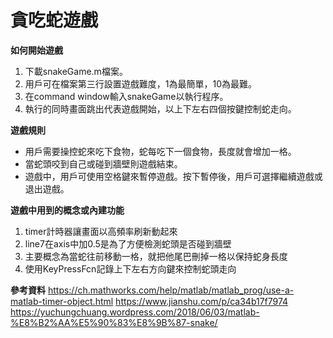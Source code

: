 # 貪吃蛇遊戲

**如何開始遊戲**
1. 下載snakeGame.m檔案。
2. 用戶可在檔案第三行設置遊戲難度，1為最簡單，10為最難。
3. 在command window輸入snakeGame以執行程序。
4. 執行的同時畫面跳出代表遊戲開始，以上下左右四個按鍵控制蛇走向。

**遊戲規則**
- 用戶需要操控蛇來吃下食物，蛇每吃下一個食物，長度就會增加一格。
- 當蛇頭咬到自己或碰到牆壁則遊戲結束。
- 遊戲中，用戶可使用空格鍵來暫停遊戲。按下暫停後，用戶可選擇繼續遊戲或退出遊戲。

**遊戲中用到的概念或內建功能**
1. timer計時器讓畫面以高頻率刷新動起來
2. line7在axis中加0.5是為了方便檢測蛇頭是否碰到牆壁
3. 主要概念為當蛇往前移動一格，就把他尾巴刪掉一格以保持蛇身長度
4. 使用KeyPressFcn記錄上下左右方向鍵來控制蛇頭走向


**參考資料**
https://ch.mathworks.com/help/matlab/matlab_prog/use-a-matlab-timer-object.html
https://www.jianshu.com/p/ca34b17f7974
https://yuchungchuang.wordpress.com/2018/06/03/matlab-%E8%B2%AA%E5%90%83%E8%9B%87-snake/
